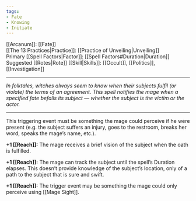 ```yaml
---
tags:
- Fate
- Knowing
- Initiate
---
```


[[Arcanum]]: [[Fate]]\
[[The 13 Practices|Practice]]: [[Practice of Unveiling|Unveiling]]\
Primary [[Spell Factors|Factor]]: [[Spell Factors#Duration|Duration]]\
Suggested [[Rotes|Rote]] [[Skill|Skills]]: [[Occult]], [[Politics]], [[Investigation]]

---

_In folktales, witches always seem to know when their subjects fulfil (or violate) the terms of an agreement. This spell notifies the mage when a specified fate befalls its subject — whether the subject is the victim or the actor._

---

This triggering event must be something the mage could perceive if he were present (e.g. the subject suffers an injury, goes to the restroom, breaks her word, speaks the mage’s name, etc.).

**+1 [[Reach]]:** The mage receives a brief vision of the subject when the oath is fulfilled.

**+1 [[Reach]]:** The mage can track the subject until the spell’s Duration elapses. This doesn’t provide knowledge of the subject’s location, only of a path to the subject that is sure and swift.

**+1 [[Reach]]:** The trigger event may be something the mage could only perceive using [[Mage Sight]].